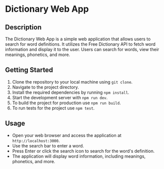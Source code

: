 # Dictionary Web App

## Description

The Dictionary Web App is a simple web application that allows users to search for word definitions. It utilizes the Free Dictionary API to fetch word information and display it to the user. Users can search for words, view their meanings, phonetics, and more.

## Getting Started

1. Clone the repository to your local machine using `git clone`.
2. Navigate to the project directory.
3. Install the required dependencies by running `npm install`.
4. Start the development server with `npm run dev`.
5. To build the project for production use `npm run build`.
6. To run tests for the project use `npm test`.

## Usage

- Open your web browser and access the application at `http://localhost:3000`.
- Use the search bar to enter a word.
- Press Enter or click the search icon to search for the word's definition.
- The application will display word information, including meanings, phonetics, and more.
